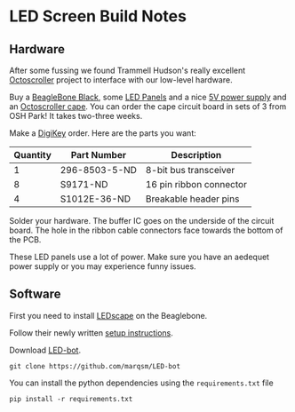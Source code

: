 LED Screen Build Notes
=========

Hardware
----
After some fussing we found Trammell Hudson's really excellent [Octoscroller](http://trmm.net/Octoscroller) project to interface with our low-level hardware.

Buy a [BeagleBone Black](https://www.adafruit.com/product/1876), some [LED Panels](https://www.adafruit.com/product/420) and a nice [5V power supply](https://www.adafruit.com/products/658) and an [Octoscroller cape](https://oshpark.com/shared_projects/7mSHNZcD). You can order the cape circuit board in sets of 3 from OSH Park! It takes two-three weeks.

Make a [DigiKey](http://www.digikey.com) order. Here are the parts you want:

| Quantity   | Part Number  | Description |
|---|---|---|
| 1  | 296-8503-5-ND  | 8-bit bus transceiver |
|  8 | S9171-ND  | 16 pin ribbon connector |
|  4 | S1012E-36-ND | Breakable header pins | 


Solder your hardware. The buffer IC goes on the underside of the circuit board. The hole in the ribbon cable connectors face towards the bottom of the PCB.

These LED panels use a lot of power. Make sure you have an aedequet power supply or you may experience funny issues.

Software
----

First you need to install [LEDscape](https://github.com/osresearch/LEDscape/) on the Beaglebone.

Follow their newly written [setup instructions](https://github.com/osresearch/LEDscape/blob/master/Setup.md).

Download [LED-bot](https://github.com/marqsm/LED-bot).

    git clone https://github.com/marqsm/LED-bot

You can install the python dependencies using the `requirements.txt` file

    pip install -r requirements.txt
